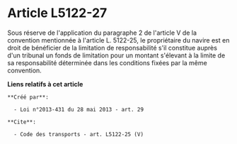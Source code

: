 # Article L5122-27

Sous réserve de l'application du paragraphe 2 de l'article V de la convention mentionnée à l'article L. 5122-25, le
propriétaire du navire est en droit de bénéficier de la limitation de responsabilité s'il constitue auprès d'un tribunal un
fonds de limitation pour un montant s'élevant à la limite de sa responsabilité déterminée dans les conditions fixées par la
même convention.

**Liens relatifs à cet article**

	**Créé par**:

	  - Loi n°2013-431 du 28 mai 2013 - art. 29

	**Cite**:

	  - Code des transports - art. L5122-25 (V)
